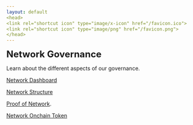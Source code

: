 ```yaml
---
layout: default
<head>
<link rel="shortcut icon" type="image/x-icon" href="/favicon.ico">
<link rel="shortcut icon" type="image/png" href="/favicon.png">
</head>
---
```


<b><font size="5">Network Governance</font></b>

Learn about the different aspects of our governance.

[Network Dashboard](/dashboard)

[Network Structure](/structure)

[Proof of Network](/proofofnetwork).

[Network Onchain Token](https://etherscan.io/token/0x7b5726F8261705f6B9e60094ef4427f8e2f29a44)




